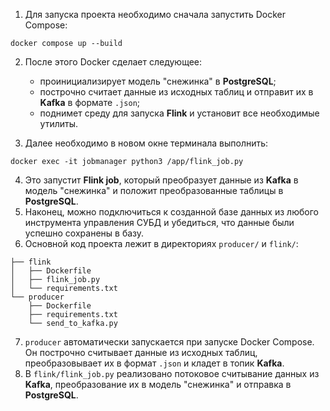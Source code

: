 1) Для запуска проекта необходимо сначала запустить Docker Compose:
```shell
docker compose up --build
```

2) После этого Docker сделает следующее:
	- проинициализирует модель "снежинка" в **PostgreSQL**;
	- построчно считает данные из исходных таблиц и отправит их в **Kafka** в формате `.json`;
	- поднимет среду для запуска **Flink** и установит все необходимые утилиты.

3) Далее необходимо в новом окне терминала выполнить:
```shell
docker exec -it jobmanager python3 /app/flink_job.py
```

4) Это запустит **Flink job**, который преобразует данные из **Kafka** в модель "снежинка" и положит преобразованные таблицы в **PostgreSQL**.
5) Наконец, можно подключиться к созданной базе данных из любого инструмента управления СУБД и убедиться, что данные были успешно сохранены в базу.
6) Основной код проекта лежит в директориях `producer/` и `flink/`:
```
├── flink
│   ├── Dockerfile
│   ├── flink_job.py
│   └── requirements.txt
└── producer
    ├── Dockerfile
    ├── requirements.txt
    └── send_to_kafka.py
```

7) `producer` автоматически запускается при запуске Docker Compose. Он построчно считывает данные из исходных таблиц, преобразовывает их в формат `.json` и кладет в топик **Kafka**.
8) В `flink/flink_job.py` реализовано потоковое считывание данных из **Kafka**, преобразование их в модель "снежинка" и отправка в **PostgreSQL**.
